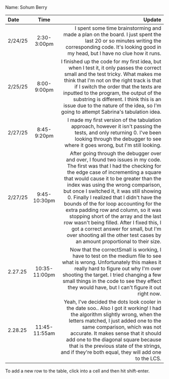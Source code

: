 Name: Sohum Berry

| Date    |     Time      |                                                                                                                                                                                                                                                                                                                                                                                                                                                                                                                                                                                                                                       Update |
|:--------|:-------------:|---------------------------------------------------------------------------------------------------------------------------------------------------------------------------------------------------------------------------------------------------------------------------------------------------------------------------------------------------------------------------------------------------------------------------------------------------------------------------------------------------------------------------------------------------------------------------------------------------------------------------------------------:|
| 2/24/25 |  2:30-3:00pm  |                                                                                                                                                                                                                                                                                                                                                                                                                                           I spent some time brainstorming and made a plan on the board. I just spent the last 20 or so minutes writing the corresponding code. It's looking good in my head, but I have no clue how it runs. |
| 2/25/25 |  8:00-9:00pm  |                                                                                                                                                                                                                                       I finished up the code for my first idea, but when I test it, it only passes the correct small and the test tricky. What makes me think that I'm not on the right track is that if I switch the order that the texts are inputted to the program, the output of the substring is different. I think this is an issue due to the nature of the idea, so I'm going to attempt Sabrina's tabulation idea. |
| 2/27/25 |  8:45-9:20pm  |                                                                                                                                                                                                                                                                                                                                                                                                                                      I made my first version of the tabulation approach, however it isn't passing the tests, and only returning 0. I've been looking through the debugger to see where it goes wrong, but I'm still looking. |
| 2/27/25 | 9:45-10:30pm  | After going through the debugger over and over, I found two issues in my code. The first was that I had the checking for the edge case of incrementing a square that would cause it to be greater than the index was using the wrong comparison, but once I switched it, it was still showing 0. Finally I realized that I didn't have the bounds of the for loop accounting for the extra padding row and column, so it was stopping short of the array and the last row wasn't being filled. After I fixed this, I got a correct answer for small, but I'm over shooting all the other test cases by an amount proportional to their size. |
| 2.27.25 | 10:35-11:00pm |                                                                                                                                                                                                                                                                                                                               Now that the correctSmall is working, I have to test on the medium file to see what is wrong. Unfortunately this makes it really hard to figure out why I'm over shooting the target. I tried changing a few small things in the code to see they effect they would have, but I can't figure it out right now. |
| 2.28.25 | 11:45-11:55am |                                                                                                                                                                                                                                                     Yeah, I've decided the dots look cooler in the date soo.. Also I got it working! I had the algorithm slightly wrong, when the letters matched, I just added one to the same comparison, which was not accurate. It makes sense that it should add one to the diagonal square because that is the previous state of the strings, and if they're both equal, they will add one to the LCS. |


To add a new row to the table, click into a cell and then hit shift-enter.
